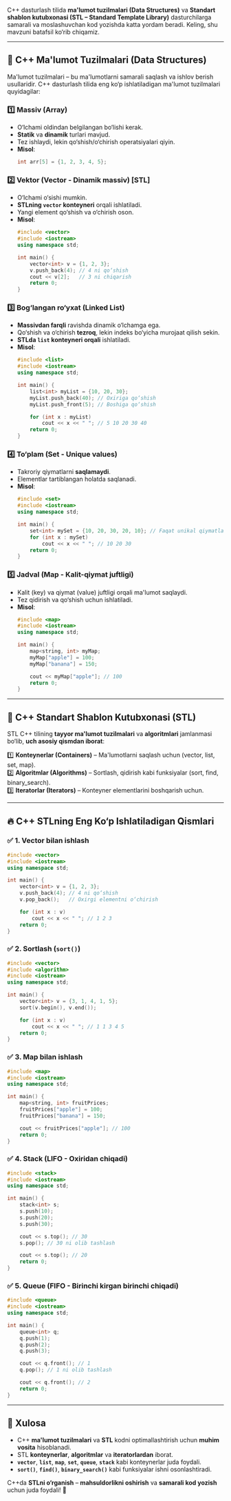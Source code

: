 C++ dasturlash tilida **ma'lumot tuzilmalari (Data Structures)** va **Standart shablon kutubxonasi (STL – Standard Template Library)** dasturchilarga samarali va moslashuvchan kod yozishda katta yordam beradi. Keling, shu mavzuni batafsil ko‘rib chiqamiz.  

---

## 📌 **C++ Ma'lumot Tuzilmalari (Data Structures)**
Ma'lumot tuzilmalari – bu ma'lumotlarni samarali saqlash va ishlov berish usullaridir. C++ dasturlash tilida eng ko‘p ishlatiladigan ma'lumot tuzilmalari quyidagilar:  

### **1️⃣ Massiv (Array)**
- O‘lchami oldindan belgilangan bo‘lishi kerak.  
- **Statik** va **dinamik** turlari mavjud.  
- Tez ishlaydi, lekin qo‘shish/o‘chirish operatsiyalari qiyin.  
- **Misol**:
  ```cpp
  int arr[5] = {1, 2, 3, 4, 5};
  ```

### **2️⃣ Vektor (Vector - Dinamik massiv) [STL]**
- O‘lchami o‘sishi mumkin.  
- **STLning `vector` konteyneri** orqali ishlatiladi.  
- Yangi element qo‘shish va o‘chirish oson.  
- **Misol**:
  ```cpp
  #include <vector>
  #include <iostream>
  using namespace std;

  int main() {
      vector<int> v = {1, 2, 3};
      v.push_back(4); // 4 ni qo‘shish
      cout << v[2];   // 3 ni chiqarish
      return 0;
  }
  ```

### **3️⃣ Bog‘langan ro‘yxat (Linked List)**
- **Massivdan farqli** ravishda dinamik o‘lchamga ega.  
- Qo‘shish va o‘chirish **tezroq**, lekin indeks bo‘yicha murojaat qilish sekin.  
- **STLda `list` konteyneri orqali** ishlatiladi.  
- **Misol**:
  ```cpp
  #include <list>
  #include <iostream>
  using namespace std;

  int main() {
      list<int> myList = {10, 20, 30};
      myList.push_back(40); // Oxiriga qo‘shish
      myList.push_front(5); // Boshiga qo‘shish

      for (int x : myList)
          cout << x << " "; // 5 10 20 30 40
      return 0;
  }
  ```

### **4️⃣ To‘plam (Set - Unique values)**
- Takroriy qiymatlarni **saqlamaydi**.  
- Elementlar tartiblangan holatda saqlanadi.  
- **Misol**:
  ```cpp
  #include <set>
  #include <iostream>
  using namespace std;

  int main() {
      set<int> mySet = {10, 20, 30, 20, 10}; // Faqat unikal qiymatlar
      for (int x : mySet)
          cout << x << " "; // 10 20 30
      return 0;
  }
  ```

### **5️⃣ Jadval (Map - Kalit-qiymat juftligi)**
- Kalit (key) va qiymat (value) juftligi orqali ma'lumot saqlaydi.  
- Tez qidirish va qo‘shish uchun ishlatiladi.  
- **Misol**:
  ```cpp
  #include <map>
  #include <iostream>
  using namespace std;

  int main() {
      map<string, int> myMap;
      myMap["apple"] = 100;
      myMap["banana"] = 150;

      cout << myMap["apple"]; // 100
      return 0;
  }
  ```

---

## 🚀 **C++ Standart Shablon Kutubxonasi (STL)**
STL C++ tilining **tayyor ma'lumot tuzilmalari** va **algoritmlari** jamlanmasi bo‘lib, **uch asosiy qismdan iborat**:  

1️⃣ **Konteynerlar (Containers)** – Ma'lumotlarni saqlash uchun (vector, list, set, map).  
2️⃣ **Algoritmlar (Algorithms)** – Sortlash, qidirish kabi funksiyalar (sort, find, binary_search).  
3️⃣ **Iteratorlar (Iterators)** – Konteyner elementlarini boshqarish uchun.  

---

## 🔥 **C++ STLning Eng Ko‘p Ishlatiladigan Qismlari**  

### ✅ **1. Vector bilan ishlash**
```cpp
#include <vector>
#include <iostream>
using namespace std;

int main() {
    vector<int> v = {1, 2, 3};
    v.push_back(4); // 4 ni qo‘shish
    v.pop_back();   // Oxirgi elementni o‘chirish

    for (int x : v)
        cout << x << " "; // 1 2 3
    return 0;
}
```

### ✅ **2. Sortlash (`sort()`)**
```cpp
#include <vector>
#include <algorithm>
#include <iostream>
using namespace std;

int main() {
    vector<int> v = {3, 1, 4, 1, 5};
    sort(v.begin(), v.end());

    for (int x : v)
        cout << x << " "; // 1 1 3 4 5
    return 0;
}
```

### ✅ **3. Map bilan ishlash**
```cpp
#include <map>
#include <iostream>
using namespace std;

int main() {
    map<string, int> fruitPrices;
    fruitPrices["apple"] = 100;
    fruitPrices["banana"] = 150;

    cout << fruitPrices["apple"]; // 100
    return 0;
}
```

### ✅ **4. Stack (LIFO - Oxiridan chiqadi)**
```cpp
#include <stack>
#include <iostream>
using namespace std;

int main() {
    stack<int> s;
    s.push(10);
    s.push(20);
    s.push(30);

    cout << s.top(); // 30
    s.pop(); // 30 ni olib tashlash

    cout << s.top(); // 20
    return 0;
}
```

### ✅ **5. Queue (FIFO - Birinchi kirgan birinchi chiqadi)**
```cpp
#include <queue>
#include <iostream>
using namespace std;

int main() {
    queue<int> q;
    q.push(1);
    q.push(2);
    q.push(3);

    cout << q.front(); // 1
    q.pop(); // 1 ni olib tashlash

    cout << q.front(); // 2
    return 0;
}
```

---

## 🎯 **Xulosa**
- C++ **ma'lumot tuzilmalari** va **STL** kodni optimallashtirish uchun **muhim vosita** hisoblanadi.  
- STL **konteynerlar**, **algoritmlar** va **iteratorlardan** iborat.  
- **`vector`**, **`list`**, **`map`**, **`set`**, **`queue`**, **`stack`** kabi konteynerlar juda foydali.  
- **`sort()`**, **`find()`**, **`binary_search()`** kabi funksiyalar ishni osonlashtiradi.  

C++da **STLni o‘rganish** – **mahsuldorlikni oshirish** va **samarali kod yozish** uchun juda foydali! 🚀